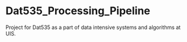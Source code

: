 # Dat535_Processing_Pipeline
 Project for Dat535 as a part of data intensive systems and algorithms at UIS.
